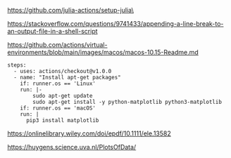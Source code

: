 https://github.com/julia-actions/setup-julia\

https://stackoverflow.com/questions/9741433/appending-a-line-break-to-an-output-file-in-a-shell-script

https://github.com/actions/virtual-environments/blob/main/images/macos/macos-10.15-Readme.md

    steps:
      - uses: actions/checkout@v1.0.0
      - name: "Install apt-get packages"
        if: runner.os == 'Linux'
        run: |-
            sudo apt-get update
            sudo apt-get install -y python-matplotlib python3-matplotlib
        if: runner.os == 'macOS'
        run: |
          pip3 install matplotlib


https://onlinelibrary.wiley.com/doi/epdf/10.1111/ele.13582

https://huygens.science.uva.nl/PlotsOfData/

